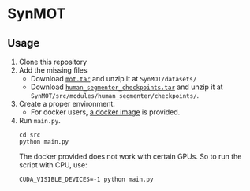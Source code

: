 # SynMOT

## Usage
1. Clone this repository
2. Add the missing files
   - Download [`mot.tar`](https://drive.google.com/drive/folders/1P09HzEL8CDMkwqaHKeDwM1x6Yerhi5US) and unzip it at `SynMOT/datasets/`
   - Download [`human_segmenter_checkpoints.tar`](https://drive.google.com/drive/folders/1J0PDD4AhZ8WQBjZFHUWc6Qdo8xeNgRXA) and unzip it at `SynMOT/src/modules/human_segmenter/checkpoints/`.
3. Create a proper environment.
   - For docker users, [a docker image](https://drive.google.com/drive/folders/1muaVyr9s2BtPwoRibQSAZ5j_wuNvOhex) is provided.
4. Run `main.py`.
   ```
   cd src
   python main.py
   ```
   The docker provided does not work with certain GPUs. So to run the script with CPU, use:
   ```
   CUDA_VISIBLE_DEVICES=-1 python main.py
   ```

